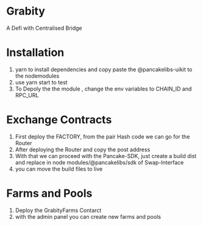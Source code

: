# Grabity
A Defi with Centralised Bridge

# Installation

1. yarn to install dependencies and copy paste the @pancakelibs-uikit to the nodemodules 
2. use yarn start to test
3. To Depoly the the module , change the env variables to CHAIN_ID and RPC_URL

# Exchange Contracts

1. First deploy the FACTORY, from the pair Hash code we can go for the Router
2. After deploying the Router and copy the post address 
3. With that we can proceed with the Pancake-SDK, just create a build dist and replace in node modules/@pancakelibs/sdk of Swap-Interface
4. you can move the build files to live

# Farms and Pools

1. Deploy the GrabityFarms Contarct
2. with the admin panel you can create new farms and pools

